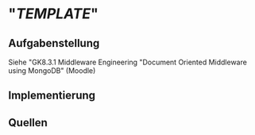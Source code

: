 # "*TEMPLATE*"

## Aufgabenstellung
Siehe "GK8.3.1 Middleware Engineering "Document Oriented Middleware using MongoDB" (Moodle)

## Implementierung

## Quellen
